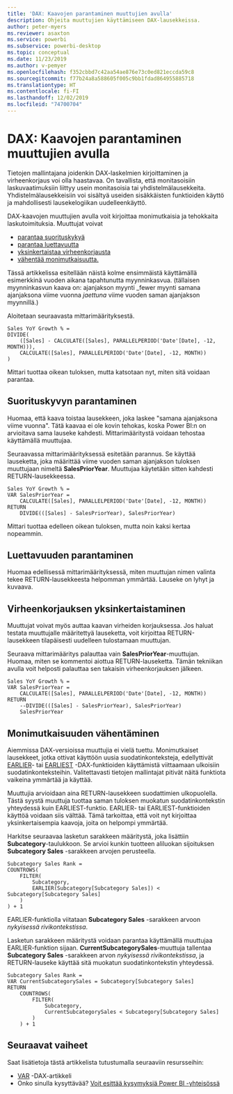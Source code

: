 ```yaml
---
title: 'DAX: Kaavojen parantaminen muuttujien avulla'
description: Ohjeita muuttujien käyttämiseen DAX-lausekkeissa.
author: peter-myers
ms.reviewer: asaxton
ms.service: powerbi
ms.subservice: powerbi-desktop
ms.topic: conceptual
ms.date: 11/23/2019
ms.author: v-pemyer
ms.openlocfilehash: f352cbbd7c42aa54ae876e73c0ed821eccda59c8
ms.sourcegitcommit: f77b24a8a588605f005c9bb1fdad864955885718
ms.translationtype: HT
ms.contentlocale: fi-FI
ms.lasthandoff: 12/02/2019
ms.locfileid: "74700704"
---
```

# <a name="dax-use-variables-to-improve-your-formulas"></a>DAX: Kaavojen parantaminen muuttujien avulla

Tietojen mallintajana joidenkin DAX-laskelmien kirjoittaminen ja virheenkorjaus voi olla haastavaa. On tavallista, että monitasoisiin laskuvaatimuksiin liittyy usein monitasoisia tai yhdistelmälausekkeita. Yhdistelmälausekkeisiin voi sisältyä useiden sisäkkäisten funktioiden käyttö ja mahdollisesti lausekelogiikan uudelleenkäyttö.

DAX-kaavojen muuttujien avulla voit kirjoittaa monimutkaisia ja tehokkaita laskutoimituksia. Muuttujat voivat

- [parantaa suorituskykyä](#improve-performance)
- [parantaa luettavuutta](#improve-readability)
- [yksinkertaistaa virheenkorjausta](#simplify-debugging)
- [vähentää monimutkaisuutta.](#reduce-complexity)

Tässä artikkelissa esitellään näistä kolme ensimmäistä käyttämällä esimerkkinä vuoden aikana tapahtunutta myynninkasvua. (tällaisen myynninkasvun kaava on: ajanjakson myynti _fewer myynti samana ajanjaksona viime vuonna _jaettuna_ viime vuoden saman ajanjakson myynnillä.)

Aloitetaan seuraavasta mittarimäärityksestä.

```dax
Sales YoY Growth % =
DIVIDE(
    ([Sales] - CALCULATE([Sales], PARALLELPERIOD('Date'[Date], -12, MONTH))),
    CALCULATE([Sales], PARALLELPERIOD('Date'[Date], -12, MONTH))
)
```

Mittari tuottaa oikean tuloksen, mutta katsotaan nyt, miten sitä voidaan parantaa.

## <a name="improve-performance"></a>Suorituskyvyn parantaminen

Huomaa, että kaava toistaa lausekkeen, joka laskee "samana ajanjaksona viime vuonna". Tätä kaavaa ei ole kovin tehokas, koska Power BI:n on arvioitava sama lauseke kahdesti. Mittarimääritystä voidaan tehostaa käyttämällä muuttujaa.

Seuraavassa mittarimäärityksessä esitetään parannus. Se käyttää lauseketta, joka määrittää viime vuoden saman ajanjakson tuloksen muuttujaan nimeltä **SalesPriorYear**. Muuttujaa käytetään sitten kahdesti RETURN-lausekkeessa.

```dax
Sales YoY Growth % =
VAR SalesPriorYear =
    CALCULATE([Sales], PARALLELPERIOD('Date'[Date], -12, MONTH))
RETURN
    DIVIDE(([Sales] - SalesPriorYear), SalesPriorYear)
```

Mittari tuottaa edelleen oikean tuloksen, mutta noin kaksi kertaa nopeammin.

## <a name="improve-readability"></a>Luettavuuden parantaminen

Huomaa edellisessä mittarimäärityksessä, miten muuttujan nimen valinta tekee RETURN-lausekkeesta helpomman ymmärtää. Lauseke on lyhyt ja kuvaava.

## <a name="simplify-debugging"></a>Virheenkorjauksen yksinkertaistaminen

Muuttujat voivat myös auttaa kaavan virheiden korjauksessa. Jos haluat testata muuttujalle määritettyä lauseketta, voit kirjoittaa RETURN-lausekkeen tilapäisesti uudelleen tulostamaan muuttujan.

Seuraava mittarimääritys palauttaa vain **SalesPriorYear**-muuttujan. Huomaa, miten se kommentoi aiottua RETURN-lauseketta. Tämän tekniikan avulla voit helposti palauttaa sen takaisin virheenkorjauksen jälkeen.

```dax
Sales YoY Growth % =
VAR SalesPriorYear =
    CALCULATE([Sales], PARALLELPERIOD('Date'[Date], -12, MONTH))
RETURN
    --DIVIDE(([Sales] - SalesPriorYear), SalesPriorYear)
    SalesPriorYear
```

## <a name="reduce-complexity"></a>Monimutkaisuuden vähentäminen

Aiemmissa DAX-versioissa muuttujia ei vielä tuettu. Monimutkaiset lausekkeet, jotka ottivat käyttöön uusia suodatinkonteksteja, edellyttivät [EARLIER](/dax/earlier-function-dax)- tai [EARLIEST](/dax/earliest-function-dax) -DAX-funktioiden käyttämistä viittaamaan ulkoisiin suodatinkonteksteihin. Valitettavasti tietojen mallintajat pitivät näitä funktiota vaikeina ymmärtää ja käyttää.

Muuttujia arvioidaan aina RETURN-lausekkeen suodattimien ulkopuolella. Tästä syystä muuttuja tuottaa saman tuloksen muokatun suodatinkontekstin yhteydessä kuin EARLIEST-funktio. EARLIER- tai EARLIEST-funktioiden käyttöä voidaan siis välttää. Tämä tarkoittaa, että voit nyt kirjoittaa yksinkertaisempia kaavoja, joita on helpompi ymmärtää.

Harkitse seuraavaa lasketun sarakkeen määritystä, joka lisättiin **Subcategory**-taulukkoon. Se arvioi kunkin tuotteen aliluokan sijoituksen **Subcategory Sales** -sarakkeen arvojen perusteella.

```dax
Subcategory Sales Rank =
COUNTROWS(
    FILTER(
        Subcategory,
        EARLIER(Subcategory[Subcategory Sales]) < Subcategory[Subcategory Sales]
    )
) + 1
```

EARLIER-funktiolla viitataan **Subcategory Sales** -sarakkeen arvoon _nykyisessä rivikontekstissa_.

Lasketun sarakkeen määritystä voidaan parantaa käyttämällä muuttujaa EARLIER-funktion sijaan. **CurrentSubcategorySales**-muuttuja tallentaa **Subcategory Sales** -sarakkeen arvon _nykyisessä rivikontekstissa_, ja RETURN-lauseke käyttää sitä muokatun suodatinkontekstin yhteydessä.

```dax
Subcategory Sales Rank =
VAR CurrentSubcategorySales = Subcategory[Subcategory Sales]
RETURN
    COUNTROWS(
        FILTER(
            Subcategory,
            CurrentSubcategorySales < Subcategory[Subcategory Sales]
        )
    ) + 1
```

## <a name="next-steps"></a>Seuraavat vaiheet

Saat lisätietoja tästä artikkelista tutustumalla seuraaviin resursseihin:

- [VAR](/dax/var-dax) -DAX-artikkeli
- Onko sinulla kysyttävää? [Voit esittää kysymyksiä Power BI -yhteisössä](https://community.powerbi.com/)
